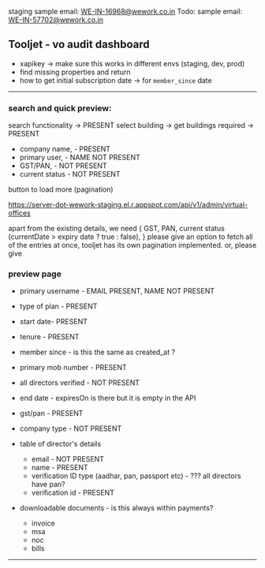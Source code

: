 staging sample email: WE-IN-16968@wework.co.in
Todo: 
sample email:
WE-IN-57702@wework.co.in

## Tooljet - vo audit dashboard
- xapikey -> make sure this works in different envs (staging, dev, prod)
- find missing properties and return
- how to get initial subscription date -> for `member_since` date

---
### search and quick preview:

search functionality -> PRESENT
select building -> get buildings required -> PRESENT

- company name, - PRESENT
- primary user, - NAME NOT PRESENT
- GST/PAN, - NOT PRESENT 
- current status - NOT PRESENT

button to load more (pagination)

https://server-dot-wework-staging.el.r.appspot.com/api/v1/admin/virtual-offices

apart from the existing details, we need
{
	GST,
	PAN,
	current status (currentDate > expiry date ? true : false),
}
please give an option to fetch all of the entries at once, tooljet has its own pagination implemented.
or, please give 
### preview page

- primary username - EMAIL PRESENT, NAME NOT PRESENT
- type of plan - PRESENT
- start date- PRESENT
- tenure - PRESENT 
- member since - is this the same as created_at ?
- primary mob number - PRESENT
- all directors verified - NOT PRESENT
- end date - expiresOn is there but it is empty in the API
- gst/pan - PRESENT
- company type - NOT PRESENT

- table of director's details
	- email - NOT PRESENT
	- name - PRESENT
	- verification ID type (aadhar, pan, passport etc) - ??? all directors have pan?
	- verification id - PRESENT

- downloadable documents - is this always within payments? 
	- invoice 
	- msa
	- noc
	- bills

---

